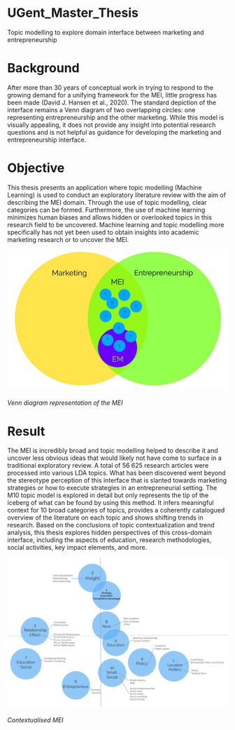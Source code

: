 # UGent_Master_Thesis
Topic modelling to explore domain interface between marketing and entrepreneurship

# Background
After more than 30 years of conceptual work in trying to respond to the growing demand for a unifying framework for the MEI, little progress has been made (David J. Hansen et al., 2020). The standard depiction of the interface remains a Venn diagram of two overlapping circles: one representing entrepreneurship and the other marketing. While this model is visually appealing, it does not provide any insight into potential research questions and is not helpful as guidance for developing the marketing and entrepreneurship interface.

# Objective
This thesis presents an application where topic modelling (Machine Learning) is used to conduct an exploratory literature review with the aim of describing the MEI domain. Through the use of topic modelling, clear categories can be formed. Furthermore, the use of machine learning minimizes human biases and allows hidden or overlooked topics in this research field to be uncovered. Machine learning and topic modelling more specifically has not yet been used to obtain insights into academic marketing research or to uncover the MEI.

<p align="center">
  
<img src="img/Venn_diagram.png">

###### Venn diagram representation of the MEI

</p>

# Result
The MEI is incredibly broad and topic modelling helped to describe it and uncover less obvious ideas that would likely not have come to surface in a traditional exploratory review. A total of 56 625 research articles were processed into various LDA topics. What has been discovered went beyond the stereotype perception of this interface that is slanted towards marketing strategies or how to execute strategies in an entrepreneurial setting. The M10 topic model is explored in detail but only represents the tip of the iceberg of what can be found by using this method. It infers meaningful context for 10 broad categories of topics, provides a coherently catalogued overview of the literature on each topic and shows shifting trends in research. Based on the conclusions of topic contextualization and trend analysis, this thesis explores hidden perspectives of this cross-domain interface, including the aspects of education, research methodologies, social activities, key impact elements, and more.

<img src="img/Context_topics.png">

###### Contextualised MEI
